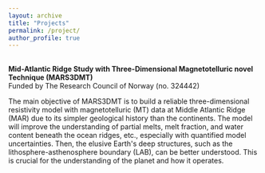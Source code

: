 ```yaml
---
layout: archive
title: "Projects" 
permalink: /project/ 
author_profile: true
---
```


<br> <b>Mid-Atlantic Ridge Study with Three-Dimensional Magnetotelluric novel Technique (MARS3DMT)</b>
<br> Funded by The Research Council of Norway (no. 324442)

The main objective of MARS3DMT is to build a reliable three-dimensional resistivity model with magnetotelluric (MT) data at Middle Atlantic Ridge (MAR) due to its simpler geological history than the continents. The model will improve the understanding of partial melts, melt fraction, and water content beneath the ocean ridges, etc., especially with quantified model uncertainties. Then, the elusive Earth's deep structures, such as the lithosphere-asthenosphere boundary (LAB), can be better understood. This is crucial for the understanding of the planet and how it operates.
